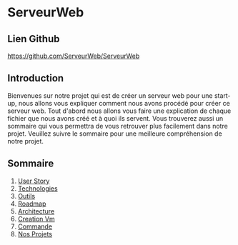 # ServeurWeb


## Lien Github
https://github.com/ServeurWeb/ServeurWeb


## Introduction

Bienvenues sur notre projet qui est de créer un serveur web pour une start-up, nous allons vous expliquer comment nous avons procédé pour créer ce serveur web.
Tout d'abord nous allons vous faire une explication de chaque fichier que nous avons créé et à quoi ils servent. Vous trouverez aussi un sommaire qui vous permettra de vous retrouver plus facilement dans notre projet. Veuillez suivre le sommaire pour une meilleure compréhension de notre projet.


## Sommaire
1. [User Story](./userStory.md)
2. [Technologies](./etatDeLart.md)
3. [Outils](./outils.md)
4. [Roadmap](./roadmap.md)
5. [Architecture](./architecture.md)
6. [Creation Vm](./CreationVm.md)
7. [Commande](./commande.md)
8. [Nos Projets](./nosProjets.md)

